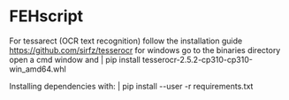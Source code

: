 # FEHscript

For tessarect (OCR text recognition) follow the installation guide https://github.com/sirfz/tesserocr
for windows go to the binaries directory open a cmd window and
| pip install tesserocr-2.5.2-cp310-cp310-win_amd64.whl

Installing dependencies with:
| pip install --user -r requirements.txt
